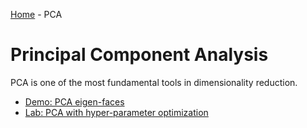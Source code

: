 [Home](../sequence.md) - PCA

# Principal Component Analysis

PCA is one of the most fundamental tools in dimensionality reduction.
* [Demo:  PCA eigen-faces](./demo1_eigen_face.ipynb)
* [Lab: PCA with hyper-parameter optimization](./lab_wine_partial.ipynb)


